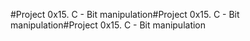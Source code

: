 #Project 0x15. C - Bit manipulation#Project 0x15. C - Bit manipulation#Project 0x15. C - Bit manipulation
